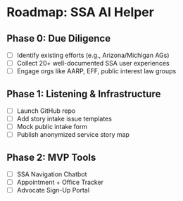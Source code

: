 # Roadmap: SSA AI Helper

## Phase 0: Due Diligence
- [ ] Identify existing efforts (e.g., Arizona/Michigan AGs)
- [ ] Collect 20+ well-documented SSA user experiences
- [ ] Engage orgs like AARP, EFF, public interest law groups

## Phase 1: Listening & Infrastructure
- [ ] Launch GitHub repo
- [ ] Add story intake issue templates
- [ ] Mock public intake form
- [ ] Publish anonymized service story map

## Phase 2: MVP Tools
- [ ] SSA Navigation Chatbot
- [ ] Appointment + Office Tracker
- [ ] Advocate Sign-Up Portal
